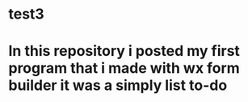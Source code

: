 # test3
# In this repository i posted my first program that i made with wx form builder it was a simply list to-do 
